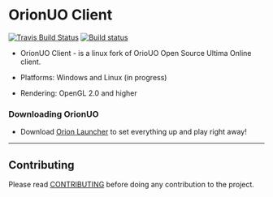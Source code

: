 # OrionUO Client

[![Travis Build Status](https://travis-ci.org/OrionUO/OrionUO.svg?branch=master)](https://travis-ci.org/OrionUO/OrionUO)
[![Build status](https://ci.appveyor.com/api/projects/status/gmkwveaysxb12uog?svg=true)](https://ci.appveyor.com/project/fungos/orionuo)


* OrionUO Client - is a linux fork of OrioUO Open Source Ultima Online client.

* Platforms: Windows and Linux (in progress)

* Rendering: OpenGL 2.0 and higher

### Downloading OrionUO

* Download [Orion Launcher](https://github.com/OrionUO/OrionLauncher/releases) to set everything up and play right away!

--------------

## Contributing

Please read [CONTRIBUTING](docs/CONTRIBUTING.md) before doing any contribution to the project.
